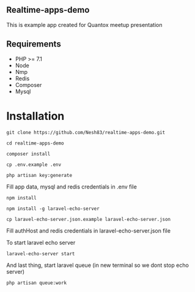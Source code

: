 ## Realtime-apps-demo

This is example app created for Quantox meetup presentation

## Requirements

* PHP >= 7.1
* Node
* Nmp
* Redis
* Composer
* Mysql

# Installation

    git clone https://github.com/Nesh83/realtime-apps-demo.git

    cd realtime-apps-demo
    
    composer install
    
    cp .env.example .env
    
    php artisan key:generate
    
 Fill app data, mysql and redis credentials in .env file
 
    npm install
 
    npm install -g laravel-echo-server
 
    cp laravel-echo-server.json.example laravel-echo-server.json
    
 Fill authHost and redis credentials in laravel-echo-server.json file
 
 To start laravel echo server
 
    laravel-echo-server start
    
 And last thing, start laravel queue (in new terminal so we dont stop echo server)
 
    php artisan queue:work
    


